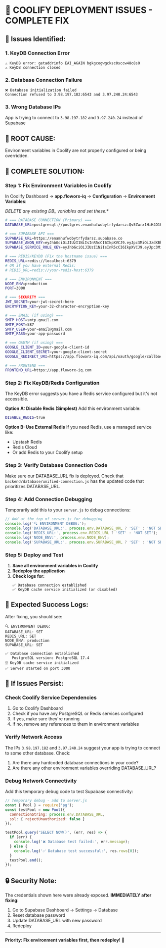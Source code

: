 # 🔧 COOLIFY DEPLOYMENT ISSUES - COMPLETE FIX

## 🚨 **Issues Identified:**

### 1. KeyDB Connection Error
```
⚠️ KeyDB error: getaddrinfo EAI_AGAIN bgkgcogwgcksc0sccw48c8s0
⚠️ KeyDB connection closed
```

### 2. Database Connection Failure
```
❌ Database initialization failed
Connection refused to 3.98.197.182:6543 and 3.97.240.24:6543
```

### 3. Wrong Database IPs
App is trying to connect to `3.98.197.182` and `3.97.240.24` instead of Supabase

## 🎯 **ROOT CAUSE:**
Environment variables in Coolify are not properly configured or being overridden.

## 🚀 **COMPLETE SOLUTION:**

### **Step 1: Fix Environment Variables in Coolify**

In Coolify Dashboard → **app.floworx-iq** → **Configuration** → **Environment Variables**:

**DELETE any existing DB_* variables and set these:**

```bash
# === DATABASE CONNECTION (Primary) ===
DATABASE_URL=postgresql://postgres.enamhufwobytrfydarsz:Qv5Zwrx1HiH4O1h4@aws-1-ca-central-1.pooler.supabase.com:6543/postgres

# === SUPABASE API ===
SUPABASE_URL=https://enamhufwobytrfydarsz.supabase.co
SUPABASE_ANON_KEY=eyJhbGciOiJIUzI1NiIsInR5cCI6IkpXVCJ9.eyJpc3MiOiJzdXBhYmFzZSIsInJlZiI6ImVuYW1odWZ3b2J5dHJmeWRhcnN6Iiwicm9sZSI6ImFub24iLCJpYXQiOjE3MjU5MzE4NzEsImV4cCI6MjA0MTUwNzg3MX0.your_anon_key
SUPABASE_SERVICE_ROLE_KEY=eyJhbGciOiJIUzI1NiIsInR5cCI6IkpXVCJ9.eyJpc3MiOiJzdXBhYmFzZSIsInJlZiI6ImVuYW1odWZ3b2J5dHJmeWRhcnN6Iiwicm9sZSI6InNlcnZpY2Vfcm9sZSIsImlhdCI6MTcyNTkzMTg3MSwiZXhwIjoyMDQxNTA3ODcxfQ.your_service_key

# === REDIS/KEYDB (Fix the hostname issue) ===
REDIS_URL=redis://localhost:6379
# OR if you have external Redis:
# REDIS_URL=redis://your-redis-host:6379

# === ENVIRONMENT ===
NODE_ENV=production
PORT=3000

# === SECURITY ===
JWT_SECRET=your-jwt-secret-here
ENCRYPTION_KEY=your-32-character-encryption-key

# === EMAIL (if using) ===
SMTP_HOST=smtp.gmail.com
SMTP_PORT=587
SMTP_USER=your-email@gmail.com
SMTP_PASS=your-app-password

# === OAUTH (if using) ===
GOOGLE_CLIENT_ID=your-google-client-id
GOOGLE_CLIENT_SECRET=your-google-client-secret
GOOGLE_REDIRECT_URI=https://app.floworx-iq.com/api/oauth/google/callback

# === FRONTEND ===
FRONTEND_URL=https://app.floworx-iq.com
```

### **Step 2: Fix KeyDB/Redis Configuration**

The KeyDB error suggests you have a Redis service configured but it's not accessible. 

**Option A: Disable Redis (Simplest)**
Add this environment variable:
```bash
DISABLE_REDIS=true
```

**Option B: Use External Redis**
If you need Redis, use a managed service like:
- Upstash Redis
- Redis Cloud
- Or add Redis to your Coolify setup

### **Step 3: Verify Database Connection Code**

Make sure our DATABASE_URL fix is deployed. Check that `backend/database/unified-connection.js` has the updated code that prioritizes DATABASE_URL.

### **Step 4: Add Connection Debugging**

Temporarily add this to your `server.js` to debug connections:

```javascript
// Add at the top of server.js for debugging
console.log('🔍 ENVIRONMENT DEBUG:');
console.log('DATABASE_URL:', process.env.DATABASE_URL ? 'SET' : 'NOT SET');
console.log('REDIS_URL:', process.env.REDIS_URL ? 'SET' : 'NOT SET');
console.log('NODE_ENV:', process.env.NODE_ENV);
console.log('SUPABASE_URL:', process.env.SUPABASE_URL ? 'SET' : 'NOT SET');
```

### **Step 5: Deploy and Test**

1. **Save all environment variables in Coolify**
2. **Redeploy the application**
3. **Check logs for:**
   ```
   ✅ Database connection established
   ✅ KeyDB cache service initialized (or disabled)
   ```

## 🧪 **Expected Success Logs:**

After fixing, you should see:
```
🔍 ENVIRONMENT DEBUG:
DATABASE_URL: SET
REDIS_URL: SET
NODE_ENV: production
SUPABASE_URL: SET

✅ Database connection established
   PostgreSQL version: PostgreSQL 17.4
🗄️ KeyDB cache service initialized
✅ Server started on port 3000
```

## 🚨 **If Issues Persist:**

### **Check Coolify Service Dependencies**
1. Go to Coolify Dashboard
2. Check if you have any PostgreSQL or Redis services configured
3. If yes, make sure they're running
4. If no, remove any references to them in environment variables

### **Verify Network Access**
The IPs `3.98.197.182` and `3.97.240.24` suggest your app is trying to connect to some other database. Check:
1. Are there any hardcoded database connections in your code?
2. Are there any other environment variables overriding DATABASE_URL?

### **Debug Network Connectivity**
Add this temporary debug code to test Supabase connectivity:

```javascript
// Temporary debug - add to server.js
const { Pool } = require('pg');
const testPool = new Pool({
  connectionString: process.env.DATABASE_URL,
  ssl: { rejectUnauthorized: false }
});

testPool.query('SELECT NOW()', (err, res) => {
  if (err) {
    console.log('❌ Database test failed:', err.message);
  } else {
    console.log('✅ Database test successful:', res.rows[0]);
  }
  testPool.end();
});
```

## 🔒 **Security Note:**

The credentials shown here were already exposed. **IMMEDIATELY after fixing**:
1. Go to Supabase Dashboard → Settings → Database
2. Reset database password
3. Update DATABASE_URL with new password
4. Redeploy

---

**Priority: Fix environment variables first, then redeploy!** 🎯
